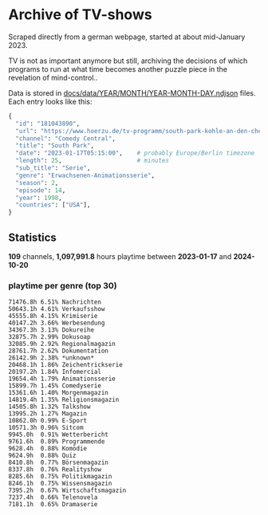 # Archive of TV-shows

Scraped directly from a german webpage, started at about mid-January 2023.

TV is not as important anymore but still, archiving the decisions of which programs to run at what time
becomes another puzzle piece in the revelation of mind-control.. 

Data is stored in [docs/data/YEAR/MONTH/YEAR-MONTH-DAY.ndjson](docs/data/) files. 
Each entry looks like this:

```python
{
  "id": "181043890", 
  "url": "https://www.hoerzu.de/tv-programm/south-park-kohle-an-den-chefkoch/bid_181043890/", 
  "channel": "Comedy Central", 
  "title": "South Park", 
  "date": "2023-01-17T05:15:00",    # probably Europe/Berlin timezone 
  "length": 25,                     # minutes 
  "sub_title": "Serie", 
  "genre": "Erwachsenen-Animationsserie", 
  "season": 2, 
  "episode": 14, 
  "year": 1998, 
  "countries": ["USA"],
}
```

## Statistics

**109** channels, **1,097,991.8** hours playtime between **2023-01-17** and **2024-10-20**


### playtime per genre (top 30)

    71476.8h 6.51% Nachrichten
    50643.1h 4.61% Verkaufsshow
    45555.8h 4.15% Krimiserie
    40147.2h 3.66% Werbesendung
    34367.3h 3.13% Dokureihe
    32875.7h 2.99% Dokusoap
    32085.9h 2.92% Regionalmagazin
    28761.7h 2.62% Dokumentation
    26142.9h 2.38% *unknown*
    20468.1h 1.86% Zeichentrickserie
    20197.2h 1.84% Infomercial
    19654.4h 1.79% Animationsserie
    15899.7h 1.45% Comedyserie
    15361.6h 1.40% Morgenmagazin
    14819.4h 1.35% Religionsmagazin
    14505.8h 1.32% Talkshow
    13995.2h 1.27% Magazin
    10862.0h 0.99% E-Sport
    10571.3h 0.96% Sitcom
    9945.0h  0.91% Wetterbericht
    9761.6h  0.89% Programmende
    9628.4h  0.88% Komödie
    9624.9h  0.88% Quiz
    8410.8h  0.77% Börsenmagazin
    8337.8h  0.76% Realityshow
    8285.6h  0.75% Politikmagazin
    8246.1h  0.75% Wissensmagazin
    7395.2h  0.67% Wirtschaftsmagazin
    7237.4h  0.66% Telenovela
    7181.1h  0.65% Dramaserie
